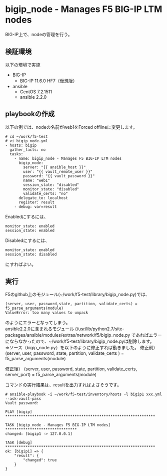 # bigip_node - Manages F5 BIG-IP LTM nodes
BIG-IP上で、nodeの管理を行う。
## 検証環境
以下の環境で実施

- BIG-IP
  - BIG-IP 11.6.0 HF7（仮想版）
- ansible
  - CentOS 7.2.1511
  - ansible 2.2.0

## playbookの作成
以下の例では、nodeの名前がweb1をForced offlineに変更します。
```
# cd ~/work/f5-test
# vi bigip_node.yml
- hosts: bigip
  gather_facts: no
  tasks:
    - name: bigip_node - Manages F5 BIG-IP LTM nodes
      bigip_node:
        server: "{{ ansible_host }}"
        user: "{{ vault_remote_user }}"
        password: "{{ vault_password }}"
        name: "web1"
        session_state: "disabled"
        monitor_state: "disabled"
        validate_certs: "no"
      delegate_to: localhost
      register: result
    - debug: var=result
```
Enabledにするには、
```
monitor_state: enabled
session_state: enabled
```
Disabledにするには、
```
monitor_state: enabled
session_state: disabled
```
にすればよい。

## 実行
F5のgithub上のモジュール(~/work/f5-test/library/bigip_node.py)では、
```
(server, user, password,state, partition, validate_certs) = f5_parse_arguments(module)
ValueError: too many values to unpack
```
のようにエラーとなってしまう。  
ansible2.2.0に含まれるモジュール
(/usr/lib/python2.7/site-packages/ansible/modules/extras/network/f5/bigip_node.py
であればエラーにならなかったので、~/work/f5-test/library/bigip_node.pyは削除します。  
⇒ソース（bigip_node.py）を以下のように修正すれば動きました。
修正前）
    (server, user, password, state, partition, validate_certs ) = f5_parse_arguments(module)

修正後）
    (server, user, password, state, partition, validate_certs, server_port) = f5_parse_arguments(module)


コマンドの実行結果は、resultを出力すればよさそうです。
```
# ansible-playbook -i ~/work/f5-test/inventory/hosts -l bigip1 xxx.yml --ask-vault-pass
Vault password:

PLAY [bigip] *******************************************************************

TASK [bigip_node - Manages F5 BIG-IP LTM nodes] ********************************
changed: [bigip1 -> 127.0.0.1]

TASK [debug] *******************************************************************
ok: [bigip1] => {
    "result": {
        "changed": true
    }
}
```
